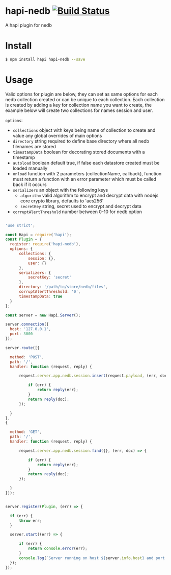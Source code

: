 # hapi-nedb [![Build Status](https://travis-ci.org/circabs/hapi-nedb.svg?branch=master)](https://travis-ci.org/circabs/hapi-nedb)


A hapi plugin for nedb



# Install

 ```bash
 $ npm install hapi hapi-nedb --save
 ```

# Usage

Valid options for plugin are below, they can set as same options for each nedb collection created or can be unique to each collection.  Each collection is created by adding a key for collection name you want to create, the example below will create two collections for names session and user.

`options`:

 * `collections` object with keys being name of collection to create and value any global overrides of main options
 * `directory` string required to define base directory where all nedb filenames are stored
 * `timestampData` boolean for decorating stored documents with a timestamp
 * `autoload` boolean default true, if false each datastore created must be loaded manually
 * `onload` function with 2 parameters (collectionName, callback), function must return a function with an error parameter which must be called back if it occurs
 * `serializers` an object with the following keys
    * `algorithm` valid algorithm to encrypt and decrypt data with nodejs core crypto library, defaults to 'aes256'
    * `secretKey` string, secret used to encrypt and decrypt data
 * `corruptAlertThreshold` number between 0-10 for nedb option


 ```js

'use strict';

const Hapi = require('hapi');
const Plugin = {
   register: require('hapi-nedb'),
   options: {
       collections: {
           session: {},
           user: {}
       },
       serializers: {
           secretKey: 'secret'
       },
       directory: '/path/to/store/nedb/files',
       corruptAlertThreshold: '0',
       timestampData: true
   }
};

const server = new Hapi.Server();

server.connection({
   host: '127.0.0.1',
   port: 3000
});

server.route([{

   method: 'POST',
   path: '/',
   handler: function (request, reply) {

       request.server.app.nedb.session.insert(request.payload, (err, doc) => {

           if (err) {
               return reply(err);
           }
           return reply(doc);
       });

   }
},
{

   method: 'GET',
   path: '/',
   handler: function (request, reply) {

       request.server.app.nedb.session.find({}, (err, doc) => {

           if (err) {
               return reply(err);
           }
           return reply(doc);
       });

   }
}]);


server.register(Plugin, (err) => {

   if (err) {
       throw err;
   }

   server.start((err) => {

       if (err) {
           return console.error(err);
       }
       console.log(`Server running on host ${server.info.host} and port number ${server.info.port}`);
   });
});
```
